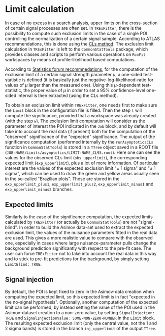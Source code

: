 # Limit calculation

In case of no excess in a search analysis, upper limits on the cross-section of certain signal processes are often set. 
In `TRExFitter`, there is the possibility to compute such exclusion limits in the case of a single POI controlling the normalization of a certain signal sample. 
According to ATLAS recommendations, this is done using the [CLs method](https://www.pp.rhul.ac.uk/~cowan/stat/cls/CLsInfo.pdf).
The exclusion limit calculation in `TRExFitter` is left to the `CommonStatTools` package, which provides classes and scripts to perform various operations on `RooFit` workspaces by means of profile-likelihood based computations.

According to [Statistics forum recommnedations](http://atlas-stats-doc-dev.web.cern.ch/atlas-stats-doc-dev/recommendations/rec_stat_computations/),
for the computation of the exclusion limit of a certain signal strength parameter $\mu$, 
a one-sided test-statistic is defined (it is basically just the negative-log-likelihood-ratio for values of $\mu$ larger than the measured one). 
Using this $\mu$-dependent test-statistic, the proper value of $\mu$ in order to set a 95% confidence-level one-sided interval is then extracted (using the CLs method). 

To obtain an exclusion limit within `TRExFitter`, one needs first to make sure the `Limit` block in the configuration file is filled.
Then the step `l` will compute the significance, provided that a workspace was already created (with the step `w`). 
The exclusion limit computation will consider as the parameter of interest the POI indicated in the `Job` block, and by default will take into account the real data (if present) both for the computation of the "observed" significance of the "expected" significance.
The output of the significance computation (performed internally by the `runAsymptoticsCLs` function in `CommonStatTools`) is stored in a `TTree` object saved in a ROOT file (`JOB-NAME/Limits/asymptotics/LIMIT-NAME_CL95.root`). 
Here one can see the values for the observed CLs limit (`obs_upperlimit`), the corresponding expected limit (`exp_upperlimit`),
plus a lot of more information.
Of particular interest are the values of the expected exclusion limit "$\pm$ 1 sigma" and "$\pm$ 1 sigma", which can be used to draw the green and yellow areas usually seen in the so-called "Brazilian plots". 
These are stored in the `exp_upperlimit_plus1`, `exp_upperlimit_plus2`, `exp_upperlimit_minus1` and `exp_upperlimit_minus2` branches. 

## Expected limits

Similarly to the case of the significance computation, the expected limits calculated by `TRExFitter` (or actually be `CommonStatTools`) are not "signal-blind". 
In order to build the Asimov data-set used to extract the expected exclusion limit, the values of the nuisance parameters fitted in the real data are used. 
This gives a more realistic value to compare with the observed one, especially in cases where large nuisance-parameter pulls change the background prediction significantly with respect to the pre-fit case. 
The user can force `TRExFitter` not to take into account the real data in this way and to stick to pre-fit predictions for the background, 
by simply setting `LimitBlind: TRUE`.

## Signal injection

By default, the POI is kept fixed to zero in the Asimov-data creation when computing the expected limit, 
so this expected limit is in fact "expected in the no-signal hypothesis". 
Optionally, another computation of the expected limit can be performed, by instead setting the value of the POI used in the Asimov-dataset creation to a non-zero value, by setting `SignalInjection: TRUE` and `SignalInjectionValue: SOME-NON-ZERO-NUMBER` in the `Limit` block. 
The resulting expected exclusion limit (only the central value, not the 1 and 2 sigma bands) is stored in the branch `inj_upperlimit` of the output `TTree`.
